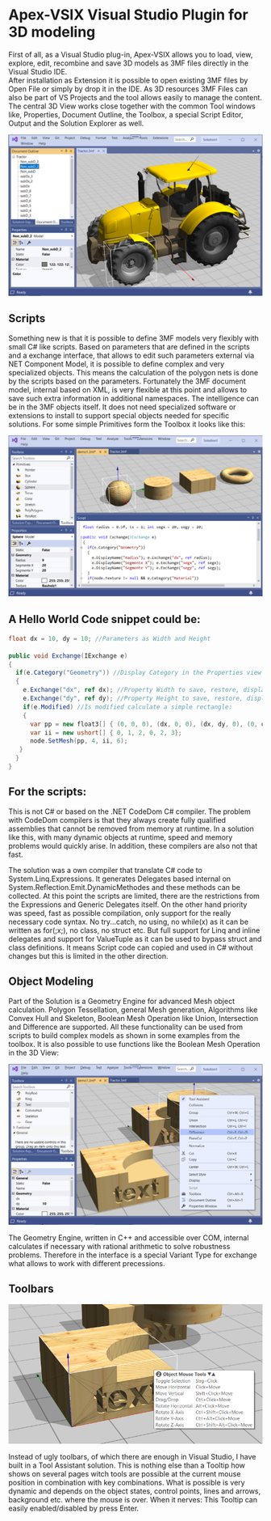 # Apex-VSIX Visual Studio Plugin for 3D modeling
First of all, as a Visual Studio plug-in, Apex-VSIX allows you to load, view, explore, edit, recombine and save 3D models as 3MF files directly in the Visual Studio IDE.  
After installation as Extension it is possible to open existing 3MF files by Open File or simply by drop it in the IDE. 
As 3D resources 3MF Files can also be part of VS Projects and the tool allows easily to manage the content.
The central 3D View works close together with the common Tool windows like, Properties, Document Outline, the Toolbox, a special Script Editor, Output and the Solution Explorer as well.

![T1](docs/image/t1.png)

## Scripts
Something new is that it is possible to define 3MF models very flexibly with small C# like scripts. 
Based on parameters that are defined in the scripts and a exchange interface, that allows to edit such parameters external via NET Component Model, it is possible to define complex and very specialized objects. 
This means the calculation of the polygon nets is done by the scripts based on the parameters. 
Fortunately the 3MF document model, internal based on XML, is very flexible at this point and allows to save such extra information in additional namespaces.
The intelligence can be in the 3MF objects itself. It does not need specialized software or extensions to install to support special objects needed for specific solutions. 
For some simple Primitives form the Toolbox it looks like this:

![T2](docs/image/t2.png)

## A Hello World Code snippet could be:

```C#
float dx = 10, dy = 10; //Parameters as Width and Height
 
public void Exchange(IExchange e)
{
  if(e.Category("Geometry")) //Display Category in the Properties view
  { 
    e.Exchange("dx", ref dx); //Property Width to save, restore, display and edit
    e.Exchange("dy", ref dy); //Property Height to save, restore, display and edit 
    if(e.Modified) //Is modified calculate a simple rectangle:
    {
      var pp = new float3[] { (0, 0, 0), (dx, 0, 0), (dx, dy, 0), (0, dy, 0) };
      var ii = new ushort[] { 0, 1, 2, 0, 2, 3};
      node.SetMesh(pp, 4, ii, 6);
   }
  }
}
```

## For the scripts: 
This is not C# or based on the .NET CodeDom C# compiler. 
The problem with CodeDom compilers is that they always create fully qualified assemblies that cannot be removed from memory at runtime. 
In a solution like this, with many dynamic objects at runtime, speed and memory problems would quickly arise. In addition, these compilers are also not that fast.

The solution was a own compiler that translate C# code to System.Linq.Expressions. It generates Delegates based internal on System.Reflection.Emit.DynamicMethodes and these methods can be collected.
At this point the scripts are limited, there are the restrictions from the Expressions and Generic Delegates itself.
On the other hand priority was speed, fast as possible compilation, only support for the really necessary code syntax. No try...catch, no using, no while(x) as it can be written as for(;x;), no class, no struct etc.
But full support for Linq and inline delegates and support for ValueTuple as it can be used to bypass struct and class definitions.
It means Script code can copied and used in C# without changes but this is limited in the other direction.

## Object Modeling

Part of the Solution is a Geometry Engine for advanced Mesh object calculation. Polygon Tessellation, general Mesh generation, Algorithms like Convex Hull and Skeleton, Boolean Mesh Operation like Union, Intersection and Difference are supported.
All these functionality can be used from scripts to build complex models as shown in some examples from the toolbox.
It is also possible to use functions like the Boolean Mesh Operation in the 3D View:

![T3](docs/image/t3.png)

The Geometry Engine, written in C++ and accessible  over COM, internal calculates if necessary with rational arithmetic to solve robustness problems. 
Therefore in the interface is a special Variant Type for exchange what allows to work with different precessions.

## Toolbars

![T4](docs/image/t4.png)

Instead of ugly toolbars, of which there are enough in Visual Studio, I have built in a Tool Assistant solution.
This is nothing else than a Tooltip how shows on several pages witch tools are possible at the current mouse position in combination with key combinations.
What is possible is very dynamic and depends on the object states, control points, lines and arrows, background etc. where the mouse is over.
When it nerves: This Tooltip can easily enabled/disabled by press Enter.
